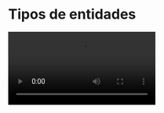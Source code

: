 # Tipos de entidades

<video controls><source src="https://digi21.blob.core.windows.net/videos-ayuda/desarrollo/9.%20Tipos%20de%20entidades.mp4" type="video/mp4"></video>



